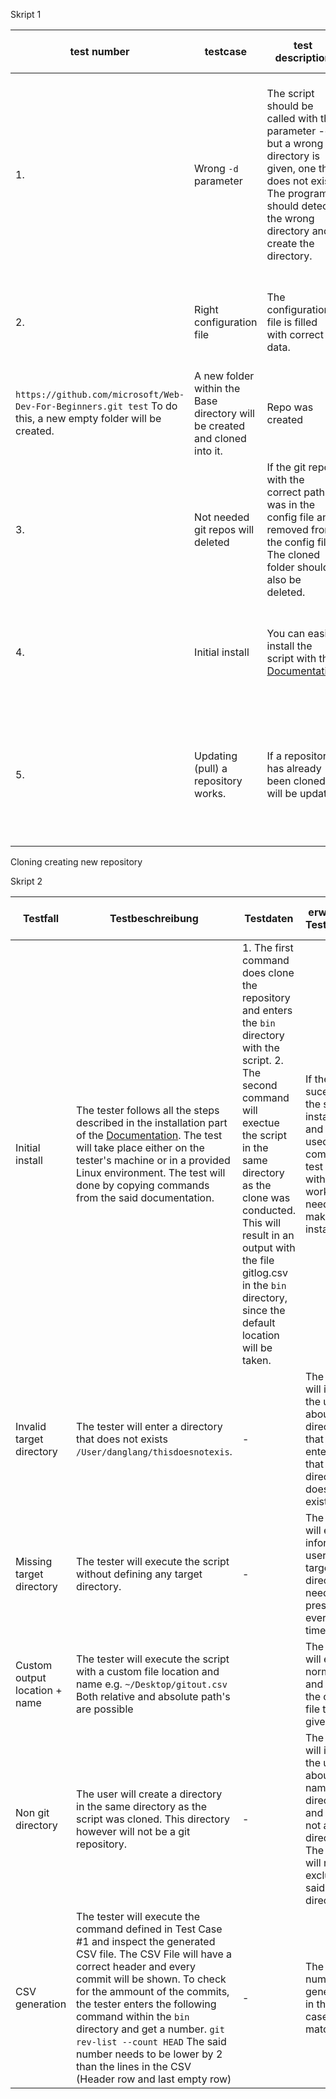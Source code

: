 Skript 1

| test number | testcase | test description | test preset | test data | expected test result | received test result | tester | testdate and test status |
| - | - | - | - | - | - | - | - | - |
| 1. | Wrong `-d` parameter | The script should be called with the parameter -d, but a wrong directory is given, one that does not exist. The program should detect the wrong directory and create the directory. | The script should be installed correctly according to the documentation and the configuration file should be configured correctly. PLEASE MAKE SURE DIR ISN'T A READ ONLY DIR. |  `git_clone_update_repos.py -d /docs/myspace/gitrepository` In case this directory exists `/docs/myspace/gitrepository` you can replace it with another directory. | The non existing folder should be created. | RECEIVED RESULT | TESTER | TESTDATE AND TEST STATUS |
| 2. | Right configuration file | The configuration file is filled with correct data. | The script should be installed correctly according to the documentation. | The config file should have following data for test porposes: 
`https://github.com/microsoft/Web-Dev-For-Beginners.git test` To do this, a new empty folder will be created.| A new folder within the Base directory will be created and cloned into it. | Repo was created | Loris Polenz | 09.05.2022 - Success |
| 3. | Not needed git repos will deleted | If the git repo with the correct path was in the config file and removed from the config file. The cloned folder should also be deleted.  | The script should be installed correctly according to the documentation. And test case 2. should be successfull. |  The config file should contain only this data for testing porposes: `https://github.com/microsoft/Web-Dev-For-Beginners.git test2`| The folder `test` from testcase 2 should be deleted. | Two remaining were deleted | Loris Polenz| 09.05.2022 - Test was successfulll|
| 4. | Initial install | You can easily install the script with the [Documentation](./Betriebsdokumentation.md) | The script should be installed correctly according to the documentation. | Please navigate to the project `bin` folder and execute the script with this command: `git_clone_update_repos.py -d test` The config file should be the original one and not modified.| You should have cloned tree repos into a test directory as base directory | Repos were cloned to the specific. (running ubuntu 18.04) | Loris Polenz | 09.05.2022 - Test was a success. |
| 5. | Updating (pull) a repository works. | If a repository has already been cloned it will be updated | Testcase 2.  successful | Create a file in the ?`basedirectory/test2` directory called ``tets.md`. Add some content in the file and save it. Run the script. | the file should remain there as a proof, that the repositories aren't deleted and a pull will created. | The file was still ther also tested on ubnt 18.04 | Loris Polenz | 09.05.2022 - Test was a sucess |

Cloning creating new repository


Skript 2

| Testfall | Testbeschreibung | Testdaten | erwartetes Testresultat | erhaltenes Testresultat | Tester | Testdatum und Teststatus |
|  - | - | - | - | - | - | - |
| Initial install | The tester follows all the steps described in the installation part of the [Documentation](./Betriebsdokumentation.md#Installation). The test will take place either on the tester's machine or in a provided Linux environment. The test will done by copying commands from the said documentation.| 1. The first command does clone the repository and enters the `bin` directory with the script. 2. The second command will exectue the script in the same directory as the clone was conducted. This will result in an output with the file gitlog.csv in the `bin` directory, since the default location will be taken. |  If the test is sucessfull, the script is installed and can be used in to comming test cases without any work needed to make an installation. | The installation worked without any extra effort | lla | OK 09.05.22 |
| Invalid target directory | The tester will enter a directory that does not exists `/User/danglang/thisdoesnotexis`.| - |The script will inform the user about the directory that was entered and that the directory does not exist.| `ERROR: testis an invalid directory, exit` | lla | OK 09.05.22 |
| Missing target directory | The tester will execute the script without defining any target directory.| - | The script will exit and inform the user that a target directory needs to be present at every given time. | `git_extract_commits.py: error: the following arguments are required: -d/--Directory` | lla | OK 09.05.22 |
| Custom output location + name | The tester will execute the script with a custom file location and name e.g. `~/Desktop/gitout.csv` Both relative and absolute path's are possible || The script will execute normally and place the output file to the given path.| File saved successfull in the custom path. | lla | OK 09.05.22 |
| Non git directory | The user will create a directory in the same directory as the script was cloned. This directory however will not be a git repository. |-|  The script will inform the user about the name of the directory and that it is not a directory. The script will run, but exclude the said directory. | The script warns and excluded the dir.| lla | OK 09.05.22 |
| CSV generation | The tester will execute the command defined in Test Case #1 and inspect the generated CSV file. The CSV File will have a correct header and every commit will be shown. To check for the ammount of the commits, the tester enters the following command within the `bin` directory and get a number. `git rev-list --count HEAD` The said number needs to be lower by 2 than the lines in the CSV (Header row and last empty row) | - | The two numbers generated in the test case will match. | The two numbers matches | lla | OK 09.05.22 |
